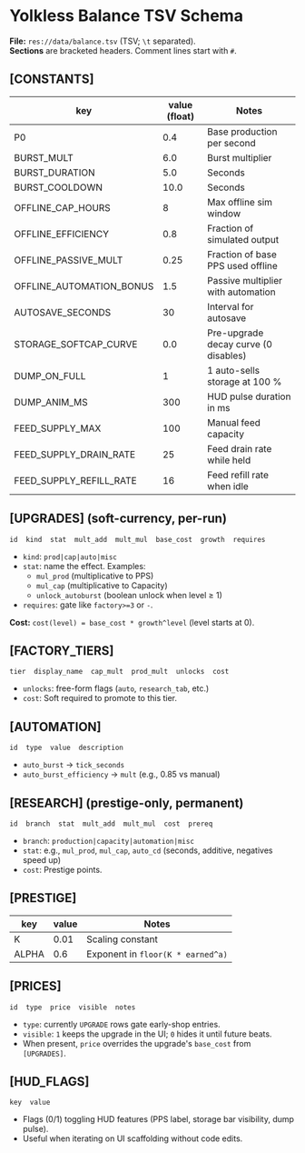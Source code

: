 # Yolkless Balance TSV Schema

**File:** `res://data/balance.tsv` (TSV; `\t` separated).  
**Sections** are bracketed headers. Comment lines start with `#`.

## [CONSTANTS]
| key                | value (float) | Notes                         |
|--------------------|---------------|-------------------------------|
| P0                 | 0.4           | Base production per second    |
| BURST_MULT         | 6.0           | Burst multiplier              |
| BURST_DURATION     | 5.0           | Seconds                       |
| BURST_COOLDOWN     | 10.0          | Seconds                       |
| OFFLINE_CAP_HOURS  | 8             | Max offline sim window        |
| OFFLINE_EFFICIENCY | 0.8           | Fraction of simulated output  |
| OFFLINE_PASSIVE_MULT | 0.25        | Fraction of base PPS used offline |
| OFFLINE_AUTOMATION_BONUS | 1.5     | Passive multiplier with automation |
| AUTOSAVE_SECONDS   | 30            | Interval for autosave         |
| STORAGE_SOFTCAP_CURVE | 0.0        | Pre-upgrade decay curve (0 disables) |
| DUMP_ON_FULL       | 1             | 1 auto-sells storage at 100 % |
| DUMP_ANIM_MS       | 300           | HUD pulse duration in ms      |
| FEED_SUPPLY_MAX    | 100           | Manual feed capacity          |
| FEED_SUPPLY_DRAIN_RATE | 25        | Feed drain rate while held    |
| FEED_SUPPLY_REFILL_RATE | 16       | Feed refill rate when idle    |

## [UPGRADES] (soft-currency, per-run)
`id  kind  stat  mult_add  mult_mul  base_cost  growth  requires`
- `kind`: `prod|cap|auto|misc`
- `stat`: name the effect. Examples:
  - `mul_prod` (multiplicative to PPS)
  - `mul_cap`  (multiplicative to Capacity)
  - `unlock_autoburst` (boolean unlock when level ≥ 1)
- `requires`: gate like `factory>=3` or `-`.

**Cost:** `cost(level) = base_cost * growth^level` (level starts at 0).

## [FACTORY_TIERS]
`tier  display_name  cap_mult  prod_mult  unlocks  cost`
- `unlocks`: free-form flags (`auto`, `research_tab`, etc.)
- `cost`: Soft required to promote to this tier.

## [AUTOMATION]
`id  type  value  description`
- `auto_burst` → `tick_seconds`
- `auto_burst_efficiency` → `mult` (e.g., 0.85 vs manual)

## [RESEARCH] (prestige-only, permanent)
`id  branch  stat  mult_add  mult_mul  cost  prereq`
- `branch`: `production|capacity|automation|misc`
- `stat`: e.g., `mul_prod`, `mul_cap`, `auto_cd` (seconds, additive, negatives speed up)
- `cost`: Prestige points.

## [PRESTIGE]
| key   | value | Notes                            |
|-------|-------|----------------------------------|
| K     | 0.01  | Scaling constant                 |
| ALPHA | 0.6   | Exponent in `floor(K * earned^a)`|

## [PRICES]
`id  type  price  visible  notes`
- `type`: currently `UPGRADE` rows gate early-shop entries.
- `visible`: `1` keeps the upgrade in the UI; `0` hides it until future beats.
- When present, `price` overrides the upgrade's `base_cost` from `[UPGRADES]`.

## [HUD_FLAGS]
`key  value`
- Flags (0/1) toggling HUD features (PPS label, storage bar visibility, dump pulse).
- Useful when iterating on UI scaffolding without code edits.
